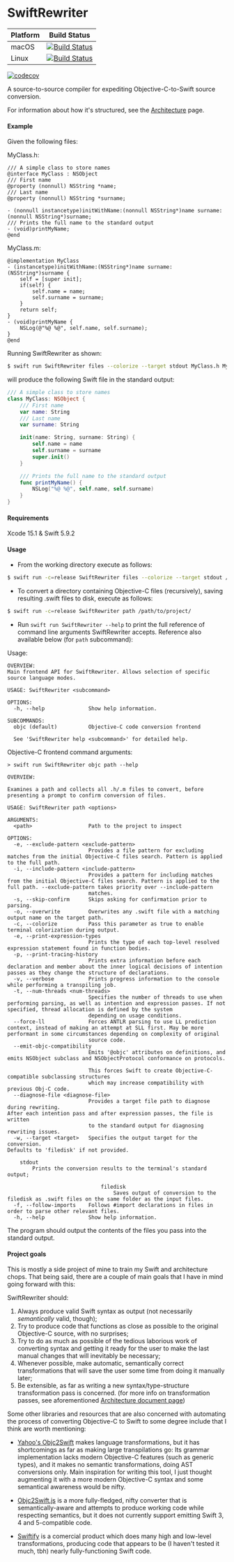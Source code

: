 # SwiftRewriter

| Platform | Build Status |
|----------|--------|
| macOS    | [![Build Status](https://dev.azure.com/luiz-fs/SwiftRewriter/_apis/build/status/LuizZak.SwiftRewriter?branchName=master&jobName=macOS)](https://dev.azure.com/luiz-fs/SwiftRewriter/_build/latest?definitionId=3&branchName=master) |
| Linux    | [![Build Status](https://dev.azure.com/luiz-fs/SwiftRewriter/_apis/build/status/LuizZak.SwiftRewriter?branchName=master&jobName=Linux)](https://dev.azure.com/luiz-fs/SwiftRewriter/_build/latest?definitionId=3&branchName=master) |

[![codecov](https://codecov.io/gh/LuizZak/SwiftRewriter/branch/master/graph/badge.svg?token=xoSZNXwFLG)](https://codecov.io/gh/LuizZak/SwiftRewriter)

A source-to-source compiler for expediting Objective-C-to-Swift source conversion.

For information about how it's structured, see the [Architecture](Architecture.md) page.

#### Example

Given the following files:

MyClass.h:
```objc
/// A simple class to store names
@interface MyClass : NSObject
/// First name
@property (nonnull) NSString *name;
/// Last name
@property (nonnull) NSString *surname;

- (nonnull instancetype)initWithName:(nonnull NSString*)name surname:(nonnull NSString*)surname;
/// Prints the full name to the standard output
- (void)printMyName;
@end
```

MyClass.m:
```objc
@implementation MyClass
- (instancetype)initWithName:(NSString*)name surname:(NSString*)surname {
    self = [super init];
    if(self) {
        self.name = name;
        self.surname = surname;
    }
    return self;
}
- (void)printMyName {
    NSLog(@"%@ %@", self.name, self.surname);
}
@end
```

Running SwiftRewriter as shown:

```bash
$ swift run SwiftRewriter files --colorize --target stdout MyClass.h MyClass.m
```

will produce the following Swift file in the standard output:

```swift
/// A simple class to store names
class MyClass: NSObject {
    /// First name
    var name: String
    /// Last name
    var surname: String

    init(name: String, surname: String) {
        self.name = name
        self.surname = surname
        super.init()
    }

    /// Prints the full name to the standard output
    func printMyName() {
        NSLog("%@ %@", self.name, self.surname)
    }
}
```

#### Requirements

Xcode 15.1 & Swift 5.9.2

#### Usage

- From the working directory execute as follows:

```bash
$ swift run -c=release SwiftRewriter files --colorize --target stdout /path/to/MyClass.h /path/to/MyClass.m
```

- To convert a directory containing Objective-C files (recursively), saving resulting .swift files to disk, execute as follows:

```bash
$ swift run -c=release SwiftRewriter path /path/to/project/
```

- Run `swift run SwiftRewriter --help` to print the full reference of command line arguments SwiftRewriter accepts. Reference also available below (for `path` subcommand):

Usage:

```
OVERVIEW: 
Main frontend API for SwiftRewriter. Allows selection of specific source language modes.

USAGE: SwiftRewriter <subcommand>

OPTIONS:
  -h, --help              Show help information.

SUBCOMMANDS:
  objc (default)          Objective-C code conversion frontend

  See 'SwiftRewriter help <subcommand>' for detailed help.
```

Objective-C frontend command arguments:

`> swift run SwiftRewriter objc path --help`

```
OVERVIEW: 

Examines a path and collects all .h/.m files to convert, before presenting a prompt to confirm conversion of files.

USAGE: SwiftRewriter path <options>

ARGUMENTS:
  <path>                  Path to the project to inspect 

OPTIONS:
  -e, --exclude-pattern <exclude-pattern>
                          Provides a file pattern for excluding matches from the initial Objective-C files search. Pattern is applied to the full path. 
  -i, --include-pattern <include-pattern>
                          Provides a pattern for including matches from the initial Objective-C files search. Pattern is applied to the full path. --exclude-pattern takes priority over --include-pattern
                          matches. 
  -s, --skip-confirm      Skips asking for confirmation prior to parsing. 
  -o, --overwrite         Overwrites any .swift file with a matching output name on the target path. 
  -c, --colorize          Pass this parameter as true to enable terminal colorization during output. 
  -e, --print-expression-types
                          Prints the type of each top-level resolved expression statement found in function bodies. 
  -p, --print-tracing-history
                          Prints extra information before each declaration and member about the inner logical decisions of intention passes as they change the structure of declarations. 
  -v, --verbose           Prints progress information to the console while performing a transpiling job. 
  -t, --num-threads <num-threads>
                          Specifies the number of threads to use when performing parsing, as well as intention and expression passes. If not specified, thread allocation is defined by the system
                          depending on usage conditions. 
  --force-ll              Forces ANTLR parsing to use LL prediction context, instead of making an attempt at SLL first. May be more performant in some circumstances depending on complexity of original
                          source code. 
  --emit-objc-compatibility
                          Emits '@objc' attributes on definitions, and emits NSObject subclass and NSObjectProtocol conformance on protocols.

                          This forces Swift to create Objective-C-compatible subclassing structures
                          which may increase compatibility with previous Obj-C code. 
  --diagnose-file <diagnose-file>
                          Provides a target file path to diagnose during rewriting.
After each intention pass and after expression passes, the file is written
                          to the standard output for diagnosing rewriting issues. 
  -w, --target <target>   Specifies the output target for the conversion.
Defaults to 'filedisk' if not provided.

    stdout
        Prints the conversion results to the terminal's standard output;
    
                              filedisk
                                  Saves output of conversion to the filedisk as .swift files on the same folder as the input files. 
  -f, --follow-imports    Follows #import declarations in files in order to parse other relevant files. 
  -h, --help              Show help information.
```

The program should output the contents of the files you pass into the standard output.

#### Project goals

This is mostly a side project of mine to train my Swift and architecture chops. That being said, there are a couple of main goals that I have in mind going forward with this:

SwiftRewriter should:

1. Always produce valid Swift syntax as output (not necessarily _semantically_ valid, though);
2. Try to produce code that functions as close as possible to the original Objective-C source, with no surprises;
3. Try to do as much as possible of the tedious laborious work of converting syntax and getting it ready for the user to make the last manual changes that will inevitably be necessary;
4. Whenever possible, make automatic, semantically correct transformations that will save the user some time from doing it manually later;
5. Be extensible, as far as writing a new syntax/type-structure transformation pass is concerned. (for more info on transformation passes, see aforementioned [Architecture document page](Architecture.md))

Some other libraries and resources that are also concerned with automating the process of converting Objective-C to Swift to some degree include that I think are worth mentioning:

- [Yahoo's Objc2Swift](https://github.com/yahoojapan/objc2swift) makes language transformations, but it has shortcomings as far as making large transpilations go: Its grammar implementation lacks modern Objective-C features (such as generic types), and it makes no semantic transformations, doing AST conversions only. Main inspiration for writing this tool, I just thought augmenting it with a more modern Objective-C syntax and some semantical awareness would be nifty.

- [Objc2Swift.js](http://okaxaki.github.io/objc2swift/index.html) is a more fully-fledged, nifty converter that is semantically-aware and attempts to produce working code while respecting semantics, but it does not currently support emitting Swift 3, 4 and 5-compatible code.

- [Swiftify](https://objectivec2swift.com/) is a comercial product which does many high and low-level transformations, producing code that appears to be (I haven't tested it much, tbh) nearly fully-functioning Swift code.
